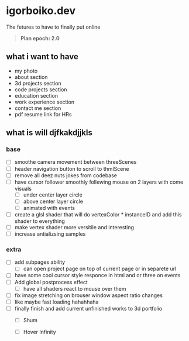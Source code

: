 # igorboiko.dev

The fetures to have to finally put online

> **Plan epoch: 2.0**

## what i want to have

- my photo
- about section
- 3d projects section
- code projects section
- education section
- work experience section
- contact me section
- pdf resume link for HRs

## what is will djfkakdjjkls

### base

- [ ] smoothe camera movement between threeScenes
- [ ] header navigation button to scroll to thmlScene
- [ ] remove all deez nuts jokes from codebase
- [ ] have cursor follower smoothly follewing mouse on 2 layers with come visuals
    - [ ] under center layer circle
    - [ ] above center layer circle
    - [ ] animated with events
- [ ] create a glsl shader that will do vertexColor * instanceID and add this shader to everything
- [ ] make vertex shader more versitile and interesting
- [ ] increase antializsing samples

### extra

- [ ] add subpages ability
    - [ ] can open project page on top of current page or in separete url
- [ ] have some cool cursor style responce in html and or three on events
- [ ] Add global postprocess effect
    - [ ] have all shaders react to mouse over them
- [ ] fix image stretching on brouser window aspect ratio changes
- [ ] like maybe fast loading hahahhaha
- [ ] finally finish and add current unfinished works to 3d portfolio
    - [ ] Shum
    - [ ] Hover Infinity

